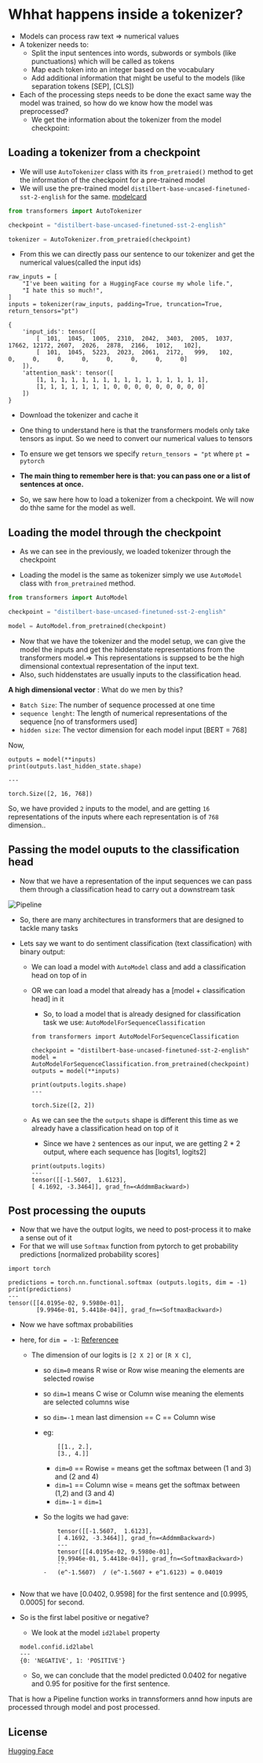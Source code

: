 
# Whhat happens inside a tokenizer?

-   Models can process raw text => numerical values
-   A tokenizer needs to:
    -   Split the input sentences into words, subwords or symbols (like punctuations) which will be called as tokens
    -   Map each token into an integer based on the vocabulary
    -   Add additional information that might be useful to the models (like separation tokens [SEP], [CLS])
-   Each of the processing steps needs to be done the exact same way the model was trained, so how do we know how the model was preprocessed?
    -   We get the information about the tokenizer from the model checkpoint:
    
## Loading a tokenizer from a checkpoint

- We will use `AutoTokenizer` class with its `from_pretraied()` method to get the information of the checkpoint for a pre-trained model
- We will use the pre-trained model `distilbert-base-uncased-finetuned-sst-2-english` for the same.  [modelcard](https://huggingface.co/distilbert-base-uncased-finetuned-sst-2-english)

```python
from transformers import AutoTokenizer

checkpoint = "distilbert-base-uncased-finetuned-sst-2-english"

tokenizer = AutoTokenizer.from_pretraied(checkpoint)

```
-   From this we can directly pass our sentence to our tokenizer and get the numerical values(called the input ids)
```
raw_inputs = [
    "I've been waiting for a HuggingFace course my whole life.",
    "I hate this so much!",
]
inputs = tokenizer(raw_inputs, padding=True, truncation=True, return_tensors="pt")
```
```
{
    'input_ids': tensor([
        [  101,  1045,  1005,  2310,  2042,  3403,  2005,  1037, 17662, 12172, 2607,  2026,  2878,  2166,  1012,   102],
        [  101,  1045,  5223,  2023,  2061,  2172,   999,   102,     0,     0,     0,     0,     0,     0,     0,     0]
    ]), 
    'attention_mask': tensor([
        [1, 1, 1, 1, 1, 1, 1, 1, 1, 1, 1, 1, 1, 1, 1, 1],
        [1, 1, 1, 1, 1, 1, 1, 0, 0, 0, 0, 0, 0, 0, 0, 0]
    ])
}
```


-   Download the tokenizer and cache it

-   One thing to understand here is that the transformers models only take tensors as input. So we need to convert our numerical values to tensors
-   To ensure we get tensors we specify `return_tensors = "pt` where `pt = pytorch`
- **The main thing to remember here is that: you can pass one or a list of sentences at once.** 

-   So, we saw here how to load a tokenizer from a checkpoint. We will now do thhe same for the model as well.

## Loading the model through the checkpoint

-   As we can see in the previously, we loaded tokenizer through the checkpoint

-   Loading the model is the same as tokenizer simply we use `AutoModel` class with `from_pretrained` method.


```python
from transformers import AutoModel

checkpoint = "distilbert-base-uncased-finetuned-sst-2-english"

model = AutoModel.from_pretrained(checkpoint)

```


-   Now that we have the tokenizer and the model setup, we can give the model the inputs and get the hiddenstate representations from the transformers model.=> This representations is suppsed to be the high dimensional contextual representation of the input text.
-   Also, such hiddenstates are usually inputs to the classification head.


**A high dimensional vector** : What do we men by this?

-   `Batch Size`: The number of sequence processed at one time
-   `sequence lenght`: The length of numerical representations of the sequence [no of transformers used]
-   `hidden size`:  The vector dimension for each model input [BERT = 768]

Now, 

```
outputs = model(**inputs)
print(outputs.last_hidden_state.shape)

---

torch.Size([2, 16, 768])

```
So, we have provided `2` inputs to the model, and are getting `16` representations of the inputs where each representation is of `768` dimension..


## Passing the model ouputs to the classification head

-   Now that we have a representation of the input sequences we can pass them through a classification head to carry out a downstream task

![Pipeline](https://huggingface.co/datasets/huggingface-course/documentation-images/resolve/main/en/chapter2/transformer_and_head.svg)

-   So, there are many architectures in transformers that are designed to tackle many tasks

- Lets say we want to do sentiment classification (text classification) with binary output:
    -   We can load a model with `AutoModel` class and add a classification head on top of in
    -   OR we can load a model that already has a [model + classification head] in it 
        -   So, to load a model that is already designed for classification task we use: `AutoModelForSequenceClassification`

        ```
        from transformers import AutoModelForSequenceClassification

        checkpoint = "distilbert-base-uncased-finetuned-sst-2-english"
        model = AutoModelForSequenceClassification.from_pretrained(checkpoint)
        outputs = model(**inputs)

        print(outputs.logits.shape)
        ---

        torch.Size([2, 2])

        ```
    -   As we can see the the `outputs` shape is different this time as we already have a classification head on top of it
        -   Since we have `2` sentences as our input, we are getting 2 * 2 output, where each sequence has [logits1, logits2]
         ```
         print(outputs.logits)
         ---
        tensor([[-1.5607,  1.6123],
        [ 4.1692, -3.3464]], grad_fn=<AddmmBackward>)
         ```

## Post processing the ouputs

-   Now that we have the output logits, we need to post-process it to make a sense out of it
-   For that we will use `Softmax` function from pytorch to get probability predictions [normalized probability scores]

```
import torch

predictions = torch.nn.functional.softmax (outputs.logits, dim = -1)
print(predictions)
---
tensor([[4.0195e-02, 9.5980e-01],
        [9.9946e-01, 5.4418e-04]], grad_fn=<SoftmaxBackward>)
```

-   Now we have softmax probabilities
-   here, for  `dim = -1`: [Referencee](https://i.stack.imgur.com/UTmK7.png)
    -   The dimension of our logits is `[2 X 2]` or `[R X C]`, 
        -   so `dim=0` means R wise or Row wise meaning the elements are selected rowise
        -   so `dim=1` means C wise or Column wise meaning the elements are selected columns wise
        -   so `dim=-1` mean last dimension == C == Column wise
        -   eg:
            ```
                [[1., 2.],
                [3., 4.]]
            ```
            -   `dim=0` == Rowise = means get the softmax between (1 and 3) and (2 and 4)
            -   `dim=1` == Column wise = means get the softmax between (1,2) and (3 and 4)
            -   `dim=-1` = `dim=1`
        
        -   So the logits we had gave:
            ```
                tensor([[-1.5607,  1.6123],
                [ 4.1692, -3.3464]], grad_fn=<AddmmBackward>)
                ---
                tensor([[4.0195e-02, 9.5980e-01],
                [9.9946e-01, 5.4418e-04]], grad_fn=<SoftmaxBackward>)
                ```
            -   (e^-1.5607)  / (e^-1.5607 + e^1.6123) = 0.04019


-   Now that we have [0.0402, 0.9598] for the first sentence and [0.9995, 0.0005] for second.
-   So is the first label positive or negative?
    -   We look at the model `id2label` property 
    
    ```
    model.confid.id2label
    ---
    {0: 'NEGATIVE', 1: 'POSITIVE'}
    ```
    -  So, we can conclude that the model predicted 0.0402 for negative and 0.95 for positive for the first sentence.


That is how a Pipeline function works in trannsformers annd how inputs are processed through model and post processed.
     
## License

[Hugging Face](https://huggingface.co/course/chapter2/2?fw=pt)

